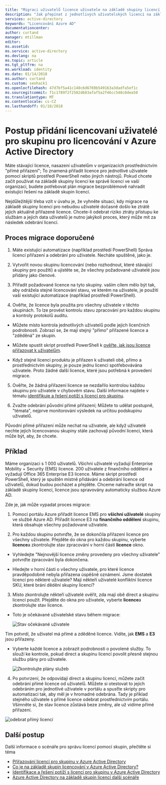 ```yaml
---
title: "Migraci uživatelů licence uživatele na základě skupiny licencí v Azure Active Directory pro | Microsoft Docs"
description: "Jak přepínat z jednotlivých uživatelských licencí na základě skupiny licencí pomocí služby Azure Active Directory pro"
services: active-directory
keywords: "Licencování Azure AD"
documentationcenter: 
author: curtand
manager: mtillman
editor: 
ms.assetid: 
ms.service: active-directory
ms.devlang: na
ms.topic: article
ms.tgt_pltfrm: na
ms.workload: identity
ms.date: 01/14/2018
ms.author: curtand
ms.custom: seohack1
ms.openlocfilehash: 47d7bf5a41c140c6d6769b549163a3dadfa5ef1c
ms.sourcegitcommit: f1c1789f2f2502d683afaf5a2f46cc548c0dea50
ms.translationtype: MT
ms.contentlocale: cs-CZ
ms.lasthandoff: 01/18/2018
---
```

# <a name="how-to-add-licensed-users-to-a-group-for-licensing-in-azure-active-directory"></a>Postup přidání licencovaní uživatelé pro skupinu pro licencování v Azure Active Directory

Máte stávající licence, nasazení uživatelům v organizacích prostřednictvím "přímé přiřazení"; To znamená přiřadit licence pro jednotlivé uživatele pomocí skriptů prostředí PowerShell nebo jiných nástrojů. Pokud chcete začít používat na základě skupiny licencí ke správě licencí ve vaší organizaci, budete potřebovat plán migrace bezproblémově nahradit existující řešení na základě skupin licencí.

Nejdůležitější třeba vzít v úvahu je, že vyhněte situaci, kdy migrace na základě skupiny licencí pro nebudou uživatelé dočasně došlo ke ztrátě jejich aktuálně přiřazené licence. Chcete-li odebrat riziko ztráty přístupu ke službám a jejich data uživatelů je nutno jakýkoli proces, který může mít za následek odebrání licencí.

## <a name="recommended-migration-process"></a>Proces migrace doporučené

1. Máte existující automatizace (například prostředí PowerShell) Správa licencí přiřazení a odebrání pro uživatele. Necháte spuštěné, jako je.

2. Vytvořit novou skupinu licencování (nebo rozhodnout, které stávající skupiny pro použití) a ujistěte se, že všechny požadované uživatelé jsou přidány jako členové.

3. Přiřadit požadované licence na tyto skupiny. vaším cílem mělo být tak, aby odrážela stejné licencování stavu, ve kterém na uživatele, je použití vaší existující automatizace (například prostředí PowerShell).

4. Ověřte, že licence byla použita pro všechny uživatele v těchto skupinách. To lze provést kontrolu stavu zpracování pro každou skupinu a kontroly protokolů auditu.

  - Můžete místo kontrola jednotlivých uživatelů podle jejich licenčních podrobnosti. Zobrazí se, že mají stejný "přímo" přiřazené licence a "zděděná" ze skupin.

  - Můžete spustit skript prostředí PowerShell k [ověřte, jak jsou licence přiřazovat k uživatelům](active-directory-licensing-group-advanced.md#use-powershell-to-see-who-has-inherited-and-direct-licenses).

  - Když stejné licenci produktu je přiřazen k uživateli obě, přímo a prostřednictvím skupiny, je pouze jednu licenci spotřebovávána uživatele. Proto žádné další licence, které jsou potřebná k provedení migrace.

5. Ověřte, že žádná přiřazení licence se nezdařilo kontrolou každou skupinu pro uživatele v chybovém stavu. Další informace najdete v tématu [identifikuje a řešení potíží s licencí pro skupinu](active-directory-licensing-group-problem-resolution-azure-portal.md).

6. Zvažte odebrání původní přímé přiřazení; Můžete to udělat postupně, "témata", nejprve monitorování výsledek na určitou podskupinu uživatelů.

  Původní přímé přiřazení může nechat na uživatele, ale když uživatelé nechte jejich licencovanou skupiny stále zachovají původní licenci, která může být, aby, že chcete.

## <a name="an-example"></a>Příklad

Máme organizaci s 1 000 uživatelů. Všichni uživatelé vyžadují Enterprise Mobility + Security (EMS) licence. 200 uživatele z finančního oddělení a vyžadují Office 365 Enterprise E3 licence. Máme skript prostředí PowerShell, který je spuštěn místně přidávání a odebírání licence od uživatelů, dokud budou pocházet a přejděte. Chceme nahraďte skript na základě skupiny licencí, licence jsou spravovány automaticky službou Azure AD.

Zde je, jak může vypadat proces migrace:

1. Pomocí portálu Azure přiřadit licence EMS pro **všichni uživatelé** skupiny ve službě Azure AD. Přiřadit licence E3 na **finančního oddělení** skupinu, která obsahuje všechny požadované uživatele.

2. Pro každou skupinu potvrďte, že se dokončila přiřazení licence pro všechny uživatele. Přejděte do okna pro každou skupinu, vyberte **licence**a zkontrolujte stav zpracování v horní části **licence** okno.

  - Vyhledejte "Nejnovější licence změny provedeny pro všechny uživatele" potvrďte zpracování byla dokončena.

  - Hledejte v horní části o všechny uživatele, pro které licence pravděpodobně nebyla přiřazena úspěšně oznámení. Jsme dostatek licencí pro některé uživatele? Mají někteří uživatelé konfliktní licence SKU, které brání dědění skupiny licencí?

3. Místo zkontrolujte někteří uživatelé ověřit, zda mají obě direct a skupinu licencí použít. Přejděte do okna pro uživatele, vyberte **licence**a zkontrolujte stav licence.

  - Toto je očekávané uživatelské stavu během migrace:

      ![Stav očekávané uživatele](media/active-directory-licensing-group-migration-azure-portal/expected-user-state.png)

  Tím potvrdí, že uživatel má přímé a zděděné licence. Vidíte, jak **EMS** a **E3** jsou přiřazeny.

  - Vyberte každé licence a zobrazit podrobnosti o povolené služby. To slouží ke kontrole, pokud direct a skupinu licencí povolit přesně stejnou službu plány pro uživatele.

      ![Zkontrolujte plány služeb](media/active-directory-licensing-group-migration-azure-portal/check-service-plans.png)

4. Po potvrzení, že odpovídají direct a skupinu licencí, můžete začít odebrání přímé licence od uživatelů. Můžete si otestovat to jejich odebráním pro jednotlivé uživatele v portálu a spusťte skripty pro automatizaci tak, aby měl je v hromadné odebrána. Tady je příklad stejného uživatele s přímé licence odebrat prostřednictvím portálu. Všimněte si, že stav licence zůstává beze změny, ale už vidíme přímé přiřazení.

  ![odebrat přímý licencí](media/active-directory-licensing-group-migration-azure-portal/direct-licenses-removed.png)


## <a name="next-steps"></a>Další postup

Další informace o scénáře pro správu licencí pomocí skupin, přečtěte si téma

* [Přiřazování licencí pro skupinu v Azure Active Directory](active-directory-licensing-group-assignment-azure-portal.md)
* [Co je na základě skupin licencování v Azure Active Directory?](active-directory-licensing-whatis-azure-portal.md)
* [Identifikace a řešení potíží s licencí pro skupinu v Azure Active Directory](active-directory-licensing-group-problem-resolution-azure-portal.md)
* [Azure Active Directory na základě skupin licencí další scénáře](active-directory-licensing-group-advanced.md)
